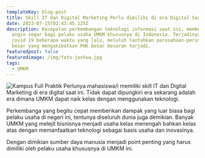 ```yaml
---
templateKey: blog-post
title: Skill IT dan Digital Marketing Perlu dimiliki di era Digital Saat ini
date: 2023-07-15T02:43:45.125Z
description: Kecepatan perkembangan teknologi informasi saat ini, memberikan
  angin segar bagi pelaku usaha UMKM khususnya di Indonesia. Terjadinya pandemi
  covid 19 beberapa waktu yang lalu, meluluh lantahkan perusahaan-perusahaan
  besar yang mengakibatkan PHK besar besaran terjadi.
featuredpost: false
featuredimage: /img/foto-joshua.jpg
tags:
  - UMKM
---
```

![Kampus Full Praktik](/img/foto-joshua.jpg "Kampus Full Praktik")
P﻿erlunya mahasiswa/i memiliki skill IT dan Digital Marketing di era digital saat ini. Tidak dapat dipungkiri era sekarang adalah era dimana UMKM dapat naik kelas dengan menggunakan teknologi.

P﻿erkembanga yang begitu cepat memberikan dampak yang luar biasa bagi pelaku usaha di negeri ini, tentunya diseluruh dunia juga demikian. Banyak UMKM yang melejit bisnisnya menjadi usaha kelas menengah bahkan kelas atas dengan memanfaatkan teknologi sebagai basis usaha dan inovasinya.

D﻿engan dimikian sumber daya manusia menjadi point penting yang harus dimiliki oleh pelaku usaha khususnya di UMKM ini.